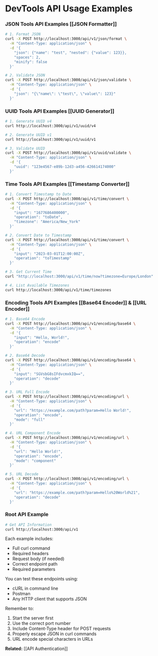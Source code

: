 # DevTools API Usage Examples

### JSON Tools API Examples [[JSON Formatter]]

```bash
# 1. Format JSON
curl -X POST http://localhost:3000/api/v1/json/format \
  -H "Content-Type: application/json" \
  -d '{
    "json": {"name": "test", "nested": {"value": 123}},
    "spaces": 2,
    "minify": false
  }'

# 2. Validate JSON
curl -X POST http://localhost:3000/api/v1/json/validate \
  -H "Content-Type: application/json" \
  -d '{
    "json": "{\"name\": \"test\", \"value\": 123}"
  }'
```

### UUID Tools API Examples [[UUID Generator]]

```bash
# 1. Generate UUID v4
curl http://localhost:3000/api/v1/uuid/v4

# 2. Generate UUID v1
curl http://localhost:3000/api/v1/uuid/v1

# 3. Validate UUID
curl -X POST http://localhost:3000/api/v1/uuid/validate \
  -H "Content-Type: application/json" \
  -d '{
    "uuid": "123e4567-e89b-12d3-a456-426614174000"
  }'
```

### Time Tools API Examples [[Timestamp Converter]]

```bash
# 1. Convert Timestamp to Date
curl -X POST http://localhost:3000/api/v1/time/convert \
  -H "Content-Type: application/json" \
  -d '{
    "input": "1677686400000",
    "operation": "toDate",
    "timezone": "America/New_York"
  }'

# 2. Convert Date to Timestamp
curl -X POST http://localhost:3000/api/v1/time/convert \
  -H "Content-Type: application/json" \
  -d '{
    "input": "2023-03-01T12:00:00Z",
    "operation": "toTimestamp"
  }'

# 3. Get Current Time
curl "http://localhost:3000/api/v1/time/now?timezone=Europe/London"

# 4. List Available Timezones
curl http://localhost:3000/api/v1/time/timezones
```

### Encoding Tools API Examples [[Base64 Encoder]] & [[URL Encoder]]

```bash
# 1. Base64 Encode
curl -X POST http://localhost:3000/api/v1/encoding/base64 \
  -H "Content-Type: application/json" \
  -d '{
    "input": "Hello, World!",
    "operation": "encode"
  }'

# 2. Base64 Decode
curl -X POST http://localhost:3000/api/v1/encoding/base64 \
  -H "Content-Type: application/json" \
  -d '{
    "input": "SGVsbG8sIFdvcmxkIQ==",
    "operation": "decode"
  }'

# 3. URL Full Encode
curl -X POST http://localhost:3000/api/v1/encoding/url \
  -H "Content-Type: application/json" \
  -d '{
    "url": "https://example.com/path?param=Hello World!",
    "operation": "encode",
    "mode": "full"
  }'

# 4. URL Component Encode
curl -X POST http://localhost:3000/api/v1/encoding/url \
  -H "Content-Type: application/json" \
  -d '{
    "url": "Hello World!",
    "operation": "encode",
    "mode": "component"
  }'

# 5. URL Decode
curl -X POST http://localhost:3000/api/v1/encoding/url \
  -H "Content-Type: application/json" \
  -d '{
    "url": "https://example.com/path?param=Hello%20World%21",
    "operation": "decode"
  }'
```

### Root API Example 

```bash
# Get API Information
curl http://localhost:3000/api/v1
```

Each example includes:

- Full curl command
- Required headers
- Request body (if needed)
- Correct endpoint path
- Required parameters

You can test these endpoints using:

- cURL in command line
- Postman
- Any HTTP client that supports JSON

Remember to:

1. Start the server first
2. Use the correct port number
3. Include Content-Type header for POST requests
4. Properly escape JSON in curl commands
5. URL encode special characters in URLs

**Related:** [[API Authentication]]
